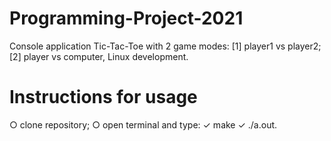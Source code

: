 # Programming-Project-2021

Console application Tic-Tac-Toe with 2 game modes: [1] player1 vs player2; [2] player vs computer, Linux development.

# Instructions for usage
  ○ clone repository;
  ○ open terminal and type:
  ✓ make
  ✓ ./a.out.
